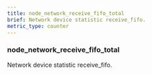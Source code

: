 ```yaml
---
title: node_network_receive_fifo_total
brief: Network device statistic receive_fifo.
metric_type: counter
---
```

### node_network_receive_fifo_total

Network device statistic receive_fifo.